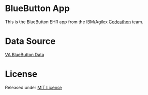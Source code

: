BlueButton App
==

This is the BlueButton EHR app from the IBM/Agilex [Codeathon](http://www.charlestondca.org/codeathon) team.


Data Source
==
[VA BlueButton Data](https://github.com/department-of-veterans-affairs/Tech-Jam-2013---IBM-Federal/tree/master)

License
==
Released under [MIT License](http://ibm-agilex-codeathon.mit-license.org/)
